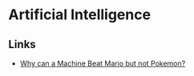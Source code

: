 # Artificial Intelligence

## Links

-   [Why can a Machine Beat Mario but not Pokemon?](https://towardsdatascience.com/why-can-a-machine-beat-mario-but-not-pokemon-ff61313187e1)

